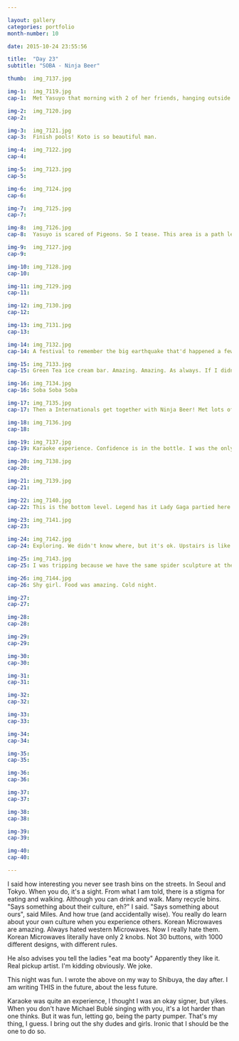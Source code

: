 ```yaml
---

layout: gallery
categories: portfolio
month-number: 10

date: 2015-10-24 23:55:56

title:  "Day 23"
subtitle: "SOBA - Ninja Beer"

thumb:	img_7137.jpg

img-1:	img_7119.jpg
cap-1:	Met Yasuyo that morning with 2 of her friends, hanging outside in front of the  SevenEleven. Was her last day at SevenEleven. Met her briefly the day before during my daily sandwich breakfast and canned coffee runs. One of her friend quit the week before, and her to her friend's last day was (tomorrow). She took me to a famous Soba place. Literally a 4 minute walk from the hostel. How convenient. Super tasty. Super tasty. Yasuyo also helped me set up my Line account. Line is like the KakaoTalk of Japan. Though I have limited access because I'm a foreigner and I can't figure it out.

img-2:	img_7120.jpg
cap-2:	

img-3:	img_7121.jpg
cap-3: 	Finish pools! Koto is so beautiful man.

img-4:	img_7122.jpg
cap-4:	

img-5:	img_7123.jpg
cap-5:	

img-6:	img_7124.jpg
cap-6:	

img-7:	img_7125.jpg
cap-7:	

img-8:	img_7126.jpg
cap-8:	Yasuyo is scared of Pigeons. So I tease. This area is a path leading to the big Park.

img-9:	img_7127.jpg
cap-9:	

img-10:	img_7128.jpg
cap-10:	

img-11:	img_7129.jpg
cap-11:	

img-12:	img_7130.jpg
cap-12:	

img-13:	img_7131.jpg
cap-13:	

img-14:	img_7132.jpg
cap-14:	A festival to remember the big earthquake that'd happened a few years ago. 

img-15:	img_7133.jpg
cap-15:	Green Tea ice cream bar. Amazing. Amazing. As always. If I didn't walk so much, I'd be fat. Though, diabetes is still a possibility! Fingers crossed xx.

img-16:	img_7134.jpg
cap-16:	Soba Soba Soba

img-17:	img_7135.jpg
cap-17:	Then a Internationals get together with Ninja Beer! Met lots of great people! Went with Ben, his last night. 

img-18:	img_7136.jpg
cap-18:	

img-19:	img_7137.jpg
cap-19:	Karaoke experience. Confidence is in the bottle. I was the only white dude. Gotta love it. 

img-20:	img_7138.jpg
cap-20:	

img-21:	img_7139.jpg
cap-21:	

img-22:	img_7140.jpg
cap-22:	This is the bottom level. Legend has it Lady Gaga partied here when she came. Upon further investigation (dancing), i am sceptical. It's a great place, but I wouldn't think it's Lady Gaga great. 

img-23:	img_7141.jpg
cap-23:	

img-24:	img_7142.jpg
cap-24:	Exploring. We didn't know where, but it's ok. Upstairs is like a crazy multi level cinema and theatre. May return. 

img-25:	img_7143.jpg
cap-25:	I was tripping because we have the same spider sculpture at the National Art Gallery of Canada, in Ottawa! 

img-26:	img_7144.jpg
cap-26:	Shy girl. Food was amazing. Cold night. 

img-27:	
cap-27:	

img-28:	
cap-28:	

img-29:	
cap-29:	

img-30:	
cap-30:	

img-31:	
cap-31:	

img-32:	
cap-32:	

img-33:	
cap-33:	

img-34:	
cap-34:	

img-35:	
cap-35:	

img-36:	
cap-36:	

img-37:	
cap-37:	

img-38:	
cap-38:	

img-39:	
cap-39:	

img-40:	
cap-40:	

---
```


I said how interesting you never see trash bins on the streets. In Seoul and Tokyo. When you do, it's a sight. From what I am told, there is a stigma for eating and walking. Although you can drink and walk. Many recycle bins. "Says something about their culture, eh?" I said. "Says something about ours", said Miles. And how true (and accidentally wise). You really do learn about your own culture when you experience others. Korean Microwaves are amazing. Always hated western Microwaves. Now I really hate them. Korean Microwaves literally have only 2 knobs. Not 30 buttons, with 1000 different designs, with different rules. 

He also advises you tell the ladies "eat ma booty" Apparently they like it. Real pickup artist. I'm kidding obviously. We joke.

This night was fun. I wrote the above on my way to Shibuya, the day after. I am writing THIS in the future, about the less future. 

Karaoke was quite an experience, I thought I was an okay signer, but yikes. When you don't have Michael Bublé singing with you, it's a lot harder than one thinks. But it was fun, letting go, being the party pumper. That's my thing, I guess. I bring out the shy dudes and girls. Ironic that I should be the one to do so. 
